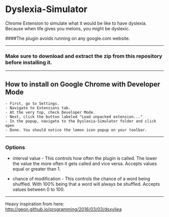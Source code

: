 # Dyslexia-Simulator
Chrome Extension to simulate what it would be like to have dyslexia.
Because when life gives you melons, you might be dyslexic.

####The plugin avoids running on any google.com website.

---

### Make sure to download and extract the zip from this repository before installing it.

---

## How to install on Google Chrome with Developer Mode

    - First, go to Settings.
    - Navigate to Extensions tab.
    - At the very top, check Developer Mode.
    - Next, click the button labeled "Load unpacked extension..."
    - In the popup, navigate to the Dyslexia-Simulator folder and click open
    - Done. You should notice the lemon icon popup on your toolbar.

---

### Options

* interval value - This controls how often the plugin is called. The lower the value the more often it gets called and vice versa. Accepts values equal or greater than 1.

* chance of modification - This controls the chance of a word being shuffled. With 100% being that a word will always be shuffled. Accepts values between 0 to 100.

---

Heavy inspiration from here: http://geon.github.io/programming/2016/03/03/dsxyliea
